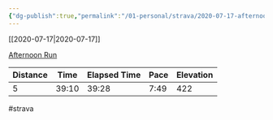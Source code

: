 ```yaml
---
{"dg-publish":true,"permalink":"/01-personal/strava/2020-07-17-afternoon-run/"}
---
```



[[2020-07-17\|2020-07-17]]

[Afternoon Run](https://www.strava.com/activities/3778200896)

| Distance | Time  | Elapsed Time | Pace | Elevation |
| -------- | ----- | ------------ | ---- | --------- |
| 5        | 39:10 | 39:28        | 7:49 | 422       |




#strava
